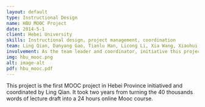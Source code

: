 ```yaml
---
layout: default
type: Instructional Design
name: HBU MOOC Project
date: 2014-5-1
client: Hebei University 
skills: Instructional design, project management, coordination
team: Ling Qian, Danyang Gao, Tianlu Han, Licong Li, Xia Wang, Xiaohui Zhang
involvement: As the team leader and coordinator, initiative this project and coordinating facet of this program among administration, team collaboration and market. As the instructional designer, using Moocs principles designed the sessions, activities and evaluation.
img: hbu_mooc.png
alt: image-alt
pdf: hbu_mooc.pdf
---
```

This project is the first MOOC project in Hebei Province initiatived and coordinated by Ling Qian. It took two years from turning the 40 thousands words of lecture draft into a 24 hours online Mooc course. 
